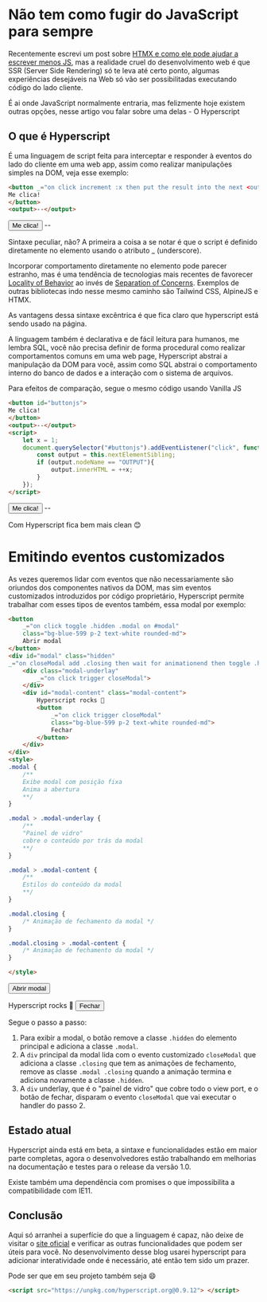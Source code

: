 # Não tem como fugir do JavaScript para sempre

Recentemente escrevi um post sobre [HTMX e como ele pode ajudar a escrever menos JS](https://guigoes.com/posts/creating_a_cheap_blog_golang_htmx), mas a realidade cruel do desenvolvimento web é que SSR (Server Side Rendering) só te leva até certo ponto, algumas experiências desejáveis na Web só vão ser possibilitadas executando código do lado cliente.

É ai onde JavaScript normalmente entraria, mas felizmente hoje existem outras opções, nesse artigo vou falar sobre uma delas - O Hyperscript

## O que é Hyperscript

É uma linguagem de script feita para interceptar e responder à eventos do lado do cliente em uma web app, assim como realizar manipulações simples na DOM, veja esse exemplo:

<div class="border-[2px] border-zinc-50 p-2 mb-2">


```html
<button _="on click increment :x then put the result into the next <output/>">
Me clica!
</button>
<output>--</output>
```


<button class="bg-blue-599 p-2 text-white rounded-md" _="on click increment :x then put the result into the next <output/>">
Me clica!
</button>
<output>--</output>

</div>


Sintaxe peculiar, não? A primeira a coisa a se notar é que o script é definido diretamente no elemento usando o atributo _ (underscore).

Incorporar comportamento diretamente no elemento pode parecer estranho, mas é uma tendência de tecnologias mais recentes de favorecer [Locality of Behavior](https://htmx.org/essays/locality-of-behaviour/) ao invés de [Separation of Concerns](https://en.wikipedia.org/wiki/Separation_of_concerns). Exemplos de outras bibliotecas indo nesse mesmo caminho são Tailwind CSS, AlpineJS e HTMX.

As vantagens dessa sintaxe excêntrica é que fica claro que hyperscript está sendo usado na página. 

A linguagem também é declarativa e de fácil leitura para humanos, me lembra SQL, você não precisa definir de forma procedural como realizar comportamentos comuns em uma web page, Hyperscript abstrai a manipulação da DOM para você, assim como SQL abstrai o comportamento interno do banco de dados e a interação com o sistema de arquivos.

Para efeitos de comparação, segue o mesmo código usando Vanilla JS

<div class="border-[2px] border-zinc-50 p-2 mb-2">

```html
<button id="buttonjs">
Me clica!
</button>
<output>--</output>
<script>
    let x = 1;
    document.querySelector("#buttonjs").addEventListener("click", function() {
        const output = this.nextElementSibling;
        if (output.nodeName == "OUTPUT"){
            output.innerHTML = ++x;
        } 
    });
</script>
```

<button id="buttonjs" class="bg-blue-599 p-2 text-white rounded-md">
Me clica!
</button>
<output>--</output>
<script>
    let x = 1;
    document.querySelector("#buttonjs").addEventListener("click", function() {
        const output = this.nextElementSibling;
        if (output.nodeName == "OUTPUT"){
            output.innerHTML = ++x;
        } 
    });
</script>

</div>

Com Hyperscript fica bem mais clean 😊

# Emitindo eventos customizados

As vezes queremos lidar com eventos que não necessariamente são oriundos dos componentes nativos da DOM, mas sim eventos customizados introduzidos por código proprietário, Hyperscript permite trabalhar com esses tipos de eventos também, essa modal por exemplo:

<div class="border-[2px] border-zinc-50 p-2 mb-2">

```html
<button 
    _="on click toggle .hidden .modal on #modal" 
    class="bg-blue-599 p-2 text-white rounded-md">
    Abrir modal
</button>
<div id="modal" class="hidden" 
_="on closeModal add .closing then wait for animationend then toggle .hidden .modal .closing">
    <div class="modal-underlay" 
        _="on click trigger closeModal">
    </div>
    <div id="modal-content" class="modal-content">
        Hyperscript rocks 💙
        <button 
            _="on click trigger closeModal" 
            class="bg-blue-599 p-2 text-white rounded-md">
            Fechar
        </button>
    </div>
</div>
<style>
.modal {
    /**
    Exibe modal com posição fixa
    Anima a abertura
    **/
}

.modal > .modal-underlay {
	/**
    "Painel de vidro"
    cobre o conteúdo por trás da modal
    **/
}

.modal > .modal-content {
    /**
    Estilos do conteúdo da modal
    **/
}

.modal.closing {
	/* Animação de fechamento da modal */
}

.modal.closing > .modal-content {
	/* Animação de fechamento da modal */
}

</style>
```
<button _="on click toggle .hidden .modal on #modal" class="bg-blue-600 p-2 text-white rounded-md">Abrir modal</button>
<div id="modal" class="hidden" _="on closeModal add .closing then wait for animationend then toggle .hidden .modal .closing">
    <div class="modal-underlay" _="on click trigger closeModal"></div>
    <div id="modal-content" class="modal-content">
        Hyperscript rocks 💙
        <button _="on click trigger closeModal" class="text-zinc-300 bg-zinc-700 hover:text-white rounded-md text-sm p-2 font-medium self-center">Fechar</button>
    </div>
</div>

</div>

Segue o passo a passo:

1. Para exibir a modal, o botão remove a classe ```.hidden``` do elemento principal e adiciona a classe ```.modal```.
2. A ```div``` principal da modal lida com o evento customizado ```closeModal``` que adiciona a classe ```.closing``` que tem as animações de fechamento, remove as classe ```.modal .closing``` quando a animação termina e adiciona novamente a classe ```.hidden```.
3. A ```div``` underlay, que é o "painel de vidro" que cobre todo o view port, e o botão de fechar, disparam o evento ```closeModal``` que vai executar o handler do passo 2.

## Estado atual

Hyperscript ainda está em beta, a sintaxe e funcionalidades estão em maior parte completas, agora o desenvolvedores estão trabalhando em melhorias na documentação e testes para o release da versão 1.0.

Existe também uma dependência com promises o que impossibilita a compatibilidade com IE11.

## Conclusão

Aqui só arranhei a superfície do que a linguagem é capaz, não deixe de visitar o [site oficial](https://hyperscript.org/) e verificar as outras funcionalidades que podem ser úteis para você. No desenvolvimento desse blog usarei hyperscript para adicionar interatividade onde é necessário, até então tem sido um prazer. 

Pode ser que em seu projeto também seja 😄

```html
<script src="https://unpkg.com/hyperscript.org@0.9.12"> </script>
```